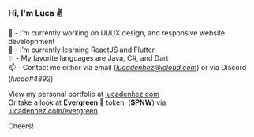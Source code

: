 ### Hi, I'm Luca ✌️

🦊 - I’m currently working on UI/UX design, and responsive website developnment\
🥒 - I’m currently learning ReactJS and Flutter\
✨ - My favorite languages are Java, C#, and Dart\
📫 - Contact me either via email (*lucadenhez@icloud.com*) or via Discord (*lucaa#4892*)

View my personal portfolio at [lucadenhez.com](https://lucadenhez.com)\
Or take a look at **Evergreen 🌲** token, (**$PNW**) via [lucadenhez.com/evergreen](https://lucadenhez.com/evergreen)

Cheers!

<!--**lucadenhez/lucadenhez** is a ✨ _special_ ✨ repository because its `README.md` (this file) appears on your GitHub profile.-->

